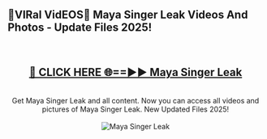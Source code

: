 <h2>🔴VIRal VidEOS🔴 Maya Singer Leak Videos And Photos - Update Files 2025!</h2>
<br>
<div align="center">
<h2><a href="https://virallinks.top/odZfE0" rel="nofollow">🔴 CLICK HERE 🌐==►► Maya Singer Leak</a></h2>
<br>
Get Maya Singer Leak and all content. Now you can access all videos and pictures of Maya Singer Leak. New Updated Files 2025!
<br>
<br>
<a href="https://virallinks.top/odZfE0" rel="nofollow" data-target="animated-image.originalLink"><img src="https://i.imgur.com/dJHk4Zq.gif)" alt="Maya Singer Leak" style="max-width: 100%; display: inline-block;" data-target="animated-image.originalImage"></a>
</div>
<br>
